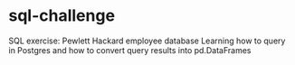 # sql-challenge
SQL exercise: Pewlett Hackard employee database
Learning how to query in Postgres and how to convert query results into pd.DataFrames
